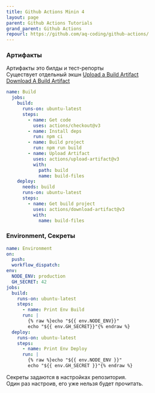 ```yaml
---
title: Github Actions Minin 4
layout: page
parent: Github Actions Tutorials
grand_parent: Github Actions
repourl: https://github.com/aq-coding/github-actions/
---
```

### Артифакты
Артифакты это билды и тест-репорты  
Существует отдельный экшн
[Upload a Build Artifact](https://github.com/marketplace/actions/upload-a-build-artifact)  
[Download A Build Artifact](https://github.com/marketplace/actions/download-a-build-artifact)  
```yaml
name: Build
  jobs:
    build:
      runs-on: ubuntu-latest
      steps:
        - name: Get code
          uses: actions/checkout@v3
        - name: Install deps
          run: npm ci
        - name: Build project
          run: npm run build
        - name: Upload Artifact
          uses: actions/upload-artifact@v3
          with:
            path: build
            name: build-files
    deploy:
      needs: build
      runs-on: ubuntu-latest
      steps:
        - name: Get build project
          uses: actions/download-artifact@v3
          with:
            name: build-files
```

### Environment, Секреты
```yaml
name: Environment
on:
  push:
  workflow_dispatch:
env:
  NODE_ENV: production
  GH_SECRET: 42
jobs:
  build:
    runs-on: ubuntu-latest
    steps:
      - name: Print Env Build
      run: |
        {% raw %}echo "${{ env.NODE_ENV}}"
        echo "${{ env.GH_SECRET}}"{% endraw %}
  deploy:
    runs-on: ubuntu-latest
    steps:
      - name: Print Env Deploy
      run: |
        {% raw %}echo "${{ env.NODE_ENV }}"
        echo "${{ env.GH_SECRET }}"{% endraw %}
```

Секреты задаются в настройках репозитория.  
Один раз настроив, его уже нельзя будет прочитать.  
